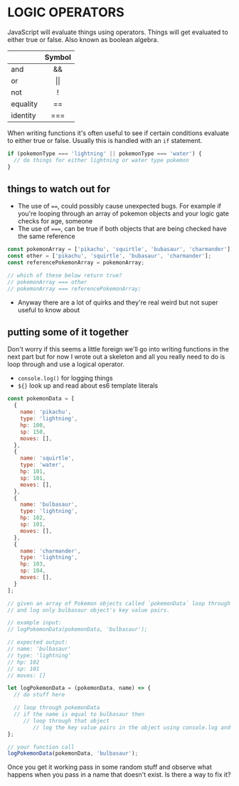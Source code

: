# LOGIC OPERATORS

JavaScript will evaluate things using operators. Things will get evaluated to either true or false. Also known as boolean algebra.

|               | Symbol           |
| ------------- |:----------------:|
| and           | &&               |
| or            | &#124;&#124;     |
| not           | !                |
| equality | == |
| identity | === |

When writing functions it's often useful to see if certain conditions evaluate to either true or false. Usually this is handled with an `if` statement.

```js
if (pokemonType === 'lightning' || pokemonType === 'water') {
  // do things for either lightning or water type pokemon
}
```

## things to watch out for

- The use of `==`, could possibly cause unexpected bugs. For example if you're looping through an array of pokemon objects and your logic gate checks for age, someone
- The use of `===`, can be true if both objects that are being checked have the same reference

```js
const pokemonArray = ['pikachu', 'squirtle', 'bubasaur', 'charmander'];
const other = ['pikachu', 'squirtle', 'bubasaur', 'charmander'];
const referencePokemonArray = pokemonArray;

// which of these below return true?
// pokemonArray === other
// pokemonArray === referencePokemonArray;
```
- Anyway there are a lot of quirks and they're real weird but not super useful to know about

## putting some of it together

Don't worry if this seems a little foreign we'll go into writing functions in the next part but for now I wrote out a skeleton and all you really need to do is loop through and use a logical operator.

- `console.log()` for logging things
- `${}` look up and read about es6 template literals

```js
const pokemonData = [
  {
    name: 'pikachu',
    type: 'lightning',
    hp: 100,
    sp: 150,
    moves: [],
  },
  {
    name: 'squirtle',
    type: 'water',
    hp: 101,
    sp: 101,
    moves: [],
  },
  {
    name: 'bulbasaur',
    type: 'lightning',
    hp: 102,
    sp: 101,
    moves: [],
  },
  {
    name: 'charmander',
    type: 'lightning',
    hp: 103,
    sp: 104,
    moves: [],
  }
];

// given an array of Pokemon objects called `pokemonData` loop through
// and log only bulbasaur object's key value pairs.

// example input:
// logPokemonData(pokemonData, 'bulbasaur');

// expected output:
// name: 'bulbasaur'
// type: 'lightning'
// hp: 102
// sp: 101
// moves: []

let logPokemonData = (pokemonData, name) => {
  // do stuff here

  // loop through pokemonData
  // if the name is equal to bulbasaur then
     // loop through that object
        // log the key value pairs in the object using console.log and template literals
};

// your function call
logPokemonData(pokemonData, 'bulbasaur');
```

Once you get it working pass in some random stuff and observe what happens when you pass in a name that doesn't exist. Is there a way to fix it?
